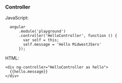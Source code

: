### Controller

JavaScript:

      angular
          .module('playground')
          .controller('HelloController', function () {
            var self = this;
            self.message = 'Hello MidwestJSers'
          });
 
HTML:
 
    <div ng-controller="HelloController as hello">
      {{hello.message}}
    </div>
